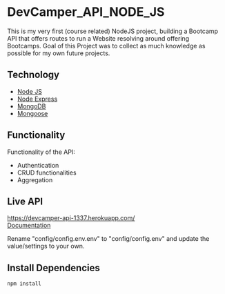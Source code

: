 # DevCamper_API_NODE_JS

This is my very first (course related) NodeJS project, building a Bootcamp API that offers routes to run a Website resolving around offering Bootcamps. Goal of this Project was to collect as much knowledge as possible for my own future projects.

## Technology

 - [Node JS](https://nodejs.org/)
 - [Node Express](https://expressjs.com/)
 - [MongoDB](https://mongodb.com/)
 - [Mongoose](https://mongoosejs.com/)

## Functionality

Functionality of the API: 
- Authentication 
- CRUD functionalities
- Aggregation

## Live API
https://devcamper-api-1337.herokuapp.com/
</br>
<a href="https://documenter.getpostman.com/view/19017681/UVyoXeJR#ccdf65d6-13df-46d4-be81-f6580c144d4f" target="_blank">Documentation</a>

Rename "config/config.env.env" to "config/config.env" and update the value/settings to your own.

## Install Dependencies
```
npm install
```

